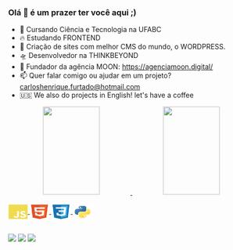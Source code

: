 ### Olá 👋 é um prazer ter você aqui ;)


- 🎒 Cursando Ciência e Tecnologia na UFABC
- 🔥 Estudando FRONTEND 
- 🚀 Criação de sites com melhor CMS do mundo, o WORDPRESS.
- 🛸 Desenvolvedor na THINKBEYOND 
- 🌙 Fundador da agência MOON: https://agenciamoon.digital/
- 📫 Quer falar comigo ou ajudar em um projeto? carloshenrique.furtado@hotmail.com 
- 🇺🇸 We also do projects in English! let's have a coffee

<div align="center">
  <a href="https://github.com/HenriqueFurtado-Dev">
  <img width="48%"  height="180em" src="https://github-readme-stats.vercel.app/api?username=HenriqueFurtado-Dev&show_icons=true&theme=dracula&include_all_commits=true&count_private=true"/>
  <img width="48%"  height="180em" src="https://github-readme-stats.vercel.app/api/top-langs/?username=HenriqueFurtado-Dev&layout=compact&langs_count=7&theme=dracula"/>
</div>

 <div style="display: inline_block"><br>
  <img align="center" alt="KMZ-Js" height="30" width="40" src="https://raw.githubusercontent.com/devicons/devicon/master/icons/javascript/javascript-plain.svg">
  <img align="center" alt="Rafa-HTML" height="30" width="40" src="https://raw.githubusercontent.com/devicons/devicon/master/icons/html5/html5-original.svg">
  <img align="center" alt="Rafa-CSS" height="30" width="40" src="https://raw.githubusercontent.com/devicons/devicon/master/icons/css3/css3-original.svg">
  <img align="center" alt="Rafa-Python" height="30" width="40" src="https://raw.githubusercontent.com/devicons/devicon/master/icons/python/python-original.svg">

</div>
  
 

  ##

<div> 
  <a href="https://instagram.com/KMZsonequinha" target="_blank"><img src="https://img.shields.io/badge/-Instagram-%23E4405F?style=for-the-badge&logo=instagram&logoColor=white" target="_blank"></a>
  <a href="#" target="_blank"><img src="https://img.shields.io/badge/WhatsApp-25D366?style=for-the-badge&logo=whatsapp&logoColor=white" target="_blank"></a>
  <a href="https://www.linkedin.com/in/carlos-henrique-0688871b0/" target="_blank"><img src="https://img.shields.io/badge/-LinkedIn-%230077B5?style=for-the-badge&logo=linkedin&logoColor=white" target="_blank"></a> 
 
 
</div>
